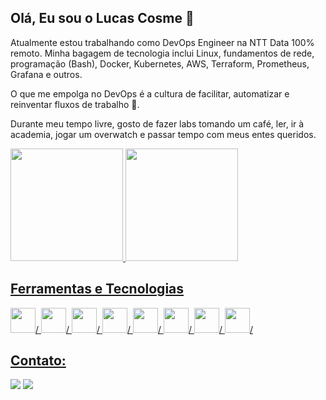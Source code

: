 ## Olá, Eu sou o Lucas Cosme 👋
Atualmente estou trabalhando como DevOps Engineer na NTT Data 100% remoto. Minha bagagem de tecnologia inclui Linux, fundamentos de rede, programação (Bash), Docker, Kubernetes, AWS, Terraform, Prometheus, Grafana e outros.

O que me empolga no DevOps é a cultura de facilitar, automatizar e reinventar fluxos de trabalho 🧡.

Durante meu tempo livre, gosto de fazer labs tomando um café, ler, ir à academia, jogar um overwatch e passar tempo com meus entes queridos.


<div>
<a href="https://github.com/seu-usuário-aqui">
<img loading="lazy" height="180em" src="https://github-readme-stats.vercel.app/api/top-langs/?username=lucascosm3&layout=compact&langs_count=7&theme=light"/>
<img loading="lazy" height="180em" src="https://github-readme-stats.vercel.app/api?username=lucascosm3&show_icons=true&theme=dracula&include_all_commits=true&count_private=true"/>
</div>
  
## Ferramentas e Tecnologias
<img src="https://cdn.jsdelivr.net/gh/devicons/devicon/icons/linux/linux-original.svg" width="40" height="40"/>/
<img src="https://cdn.jsdelivr.net/gh/devicons/devicon/icons/docker/docker-original-wordmark.svg" width="40" height="40"/>/
<img src="https://cdn.jsdelivr.net/gh/devicons/devicon/icons/kubernetes/kubernetes-plain-wordmark.svg" width="40" height="40"/>/
<img src="https://cdn.jsdelivr.net/gh/devicons/devicon/icons/amazonwebservices/amazonwebservices-original-wordmark.svg" width="40" height="40"/>/
<img src="https://cdn.jsdelivr.net/gh/devicons/devicon/icons/azure/azure-original-wordmark.svg" width="40" height="40"/>/
<img src="https://cdn.jsdelivr.net/gh/devicons/devicon/icons/terraform/terraform-original-wordmark.svg" width="40" height="40"/>/
<img src="https://cdn.jsdelivr.net/gh/devicons/devicon/icons/prometheus/prometheus-original-wordmark.svg" width="40" height="40"/>/
<img src="https://cdn.jsdelivr.net/gh/devicons/devicon/icons/grafana/grafana-original-wordmark.svg" width="40" height="40"/>/

## Contato:
<div>
<a href = "mailto:lcds1944@gmail.com"><img loading="lazy" src="https://img.shields.io/badge/Gmail-D14836?style=for-the-badge&logo=gmail&logoColor=white" target="_blank"></a>
<a href="https://www.linkedin.com/in/lucas-cosme-7413a2196" target="_blank"><img loading="lazy" src="https://img.shields.io/badge/-LinkedIn-%230077B5?style=for-the-badge&logo=linkedin&logoColor=white" target="_blank"></a>   
</div>
